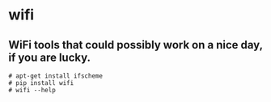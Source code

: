 # wifi

## WiFi tools that could possibly work on a nice day, if you are lucky.

    # apt-get install ifscheme
    # pip install wifi
    # wifi --help
